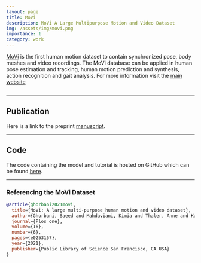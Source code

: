 ```yaml
---
layout: page
title: MoVi
description: MoVi A Large Multipurpose Motion and Video Dataset
img: /assets/img/movi.png
importance: 1
category: work
---
```


[MoVi](https://www.biomotionlab.ca/movi/) is the first human motion dataset to contain synchronized pose, body meshes and video recordings. The MoVi database can be applied in human pose estimation and tracking, human motion prediction and synthesis, action recognition and gait analysis. For more information visit the [main website](https://www.biomotionlab.ca/movi/)


<div class="row justify-content-sm-center">
    <img class="center" src="{{ '/assets/img/demo.gif' | relative_url }}" alt="" title="example image"/>
</div>

---

## Publication
Here is a link to the preprint [manuscript](https://arxiv.org/abs/2003.01888).

---

## Code
The code containing the model and tutorial is hosted on GitHub which can be found [here](https://github.com/saeed1262/MoVi-Toolbox).

---

### Referencing the MoVi Dataset
```bibtex
@article{ghorbani2021movi,
  title={MoVi: A large multi-purpose human motion and video dataset},
  author={Ghorbani, Saeed and Mahdaviani, Kimia and Thaler, Anne and Kording, Konrad and Cook, Douglas James and Blohm, Gunnar and Troje, Nikolaus F},
  journal={Plos one},
  volume={16},
  number={6},
  pages={e0253157},
  year={2021},
  publisher={Public Library of Science San Francisco, CA USA}
}
```